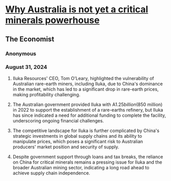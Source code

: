 # [Why Australia is not yet a critical minerals powerhouse](https://advance.lexis.com/api/document?collection=news&id=urn:contentItem:6CV8-CWR1-DY2R-2041-00000-00&context=1519360)
## The Economist
### Anonymous
### August 31, 2024

1. Iluka Resources' CEO, Tom O'Leary, highlighted the vulnerability of Australian rare-earth miners, including Iluka, due to China's dominance in the market, which has led to a significant drop in rare-earth prices, making profitability challenging.

2. The Australian government provided Iluka with A$1.25 billion ($850 million) in 2022 to support the establishment of a rare-earths refinery, but Iluka has since indicated a need for additional funding to complete the facility, underscoring ongoing financial challenges.

3. The competitive landscape for Iluka is further complicated by China's strategic investments in global supply chains and its ability to manipulate prices, which poses a significant risk to Australian producers' market position and security of supply.

4. Despite government support through loans and tax breaks, the reliance on China for critical minerals remains a pressing issue for Iluka and the broader Australian mining sector, indicating a long road ahead to achieve supply chain independence.